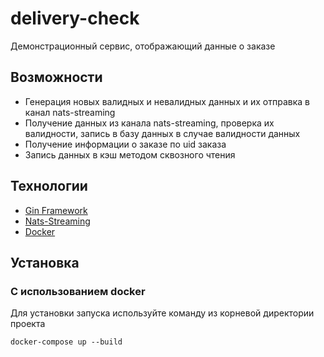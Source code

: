 # delivery-check
Демонстрационный сервис, отображающий данные о заказе
## Возможности
* Генерация новых валидных и невалидных данных и их отправка в канал nats-streaming
* Получение данных из канала nats-streaming, проверка их валидности, запись в базу данных в случае валидности данных
* Получение информации о заказе по uid заказа
* Запись данных в кэш методом сквозного чтения
## Технологии
* [Gin Framework](https://github.com/gin-gonic/gin)
* [Nats-Streaming](https://hub.docker.com/_/nats-streaming)
* [Docker](https://github.com/docker)
## Установка
### С использованием docker
Для установки запуска используйте команду из корневой директории проекта 
```
docker-compose up --build
```
